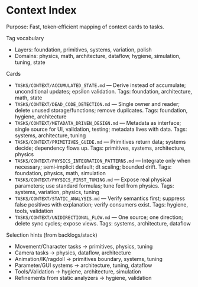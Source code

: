 # Context Index

Purpose: Fast, token‑efficient mapping of context cards to tasks.

Tag vocabulary
- Layers: foundation, primitives, systems, variation, polish
- Domains: physics, math, architecture, dataflow, hygiene, simulation, tuning, state

Cards
- `TASKS/CONTEXT/ACCUMULATED_STATE.md` — Derive instead of accumulate; unconditional updates; epsilon validation. Tags: foundation, architecture, math, state
- `TASKS/CONTEXT/DEAD_CODE_DETECTION.md` — Single owner and reader; delete unused storage/functions; remove duplicates. Tags: foundation, hygiene, architecture
- `TASKS/CONTEXT/METADATA_DRIVEN_DESIGN.md` — Metadata as interface; single source for UI, validation, testing; metadata lives with data. Tags: systems, architecture, tuning
- `TASKS/CONTEXT/PRIMITIVES_GUIDE.md` — Primitives return data; systems decide; dependency flows up. Tags: primitives, systems, architecture, physics
- `TASKS/CONTEXT/PHYSICS_INTEGRATION_PATTERNS.md` — Integrate only when necessary; semi‑implicit default; dt scaling; bounded drift. Tags: foundation, physics, math, simulation
- `TASKS/CONTEXT/PHYSICS_FIRST_TUNING.md` — Expose real physical parameters; use standard formulas; tune feel from physics. Tags: systems, variation, physics, tuning
- `TASKS/CONTEXT/STATIC_ANALYSIS.md` — Verify semantics first; suppress false positives with explanation; verify consumers exist. Tags: hygiene, tools, validation
- `TASKS/CONTEXT/UNIDIRECTIONAL_FLOW.md` — One source; one direction; delete sync cycles; expose views. Tags: systems, architecture, dataflow

Selection hints (from backlogs/stack)
- Movement/Character tasks → primitives, physics, tuning
- Camera tasks → physics, dataflow, architecture
- Animation/IK/ragdoll → primitives boundary, systems, tuning
- Parameter/GUI systems → architecture, tuning, dataflow
- Tools/Validation → hygiene, architecture, simulation
- Refinements from static analyzers → hygiene, validation

